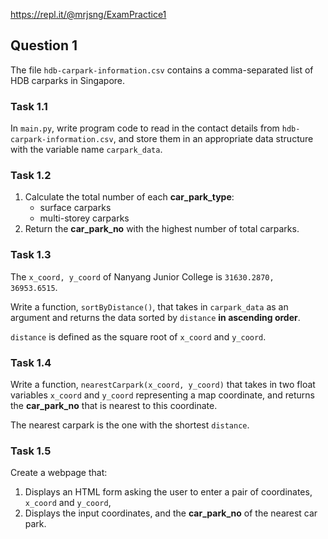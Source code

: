 


https://repl.it/@mrjsng/ExamPractice1

## Question 1

The file `hdb-carpark-information.csv` contains a comma-separated list of HDB carparks in Singapore.

### Task 1.1

In `main.py`, write program code to read in the contact details from `hdb-carpark-information.csv`, and store them in an appropriate data structure with the variable name `carpark_data`.

### Task 1.2

1. Calculate the total number of each **car_park_type**:
   - surface carparks
   - multi-storey carparks
2. Return the **car_park_no** with the highest number of total carparks.


### Task 1.3

The `x_coord, y_coord` of Nanyang Junior College is `31630.2870, 36953.6515`.

Write a function, `sortByDistance()`, that takes in `carpark_data` as an argument and returns the data sorted by `distance` **in ascending order**.

`distance` is defined as the square root of `x_coord` and `y_coord`.

### Task 1.4

Write a function, `nearestCarpark(x_coord, y_coord)` that takes in two float variables `x_coord` and `y_coord` representing a map coordinate, and returns the **car_park_no** that is nearest to this coordinate.

The nearest carpark is the one with the shortest `distance`.

### Task 1.5

Create a webpage that:

1. Displays an HTML form asking the user to enter a pair of coordinates, `x_coord` and `y_coord`,
2. Displays the input coordinates, and the **car_park_no** of the nearest car park.